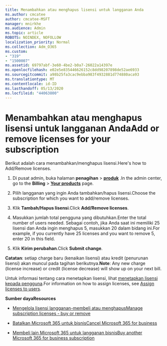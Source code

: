 ```yaml
---
title: Menambahkan atau menghapus lisensi untuk langganan Anda
ms.author: cmcatee
author: cmcatee-MSFT
manager: mnirkhe
ms.audience: Admin
ms.topic: article
ROBOTS: NOINDEX, NOFOLLOW
localization_priority: Normal
ms.collection: Adm_O365
ms.custom:
- "319"
- "1500007"
ms.assetid: 69797abf-3e60-4be2-b0a7-26022a14397e
ms.openlocfilehash: e02e5e835446626152c8dd98207898de52ae6933
ms.sourcegitcommit: a98b25fa3cac9ebba983f4932881d774880aca93
ms.translationtype: MT
ms.contentlocale: id-ID
ms.lasthandoff: 05/13/2020
ms.locfileid: "44063800"
---
```

# <a name="add-or-remove-licenses-for-your-subscription"></a><span data-ttu-id="ab05e-102">Menambahkan atau menghapus lisensi untuk langganan Anda</span><span class="sxs-lookup"><span data-stu-id="ab05e-102">Add or remove licenses for your subscription</span></span>

<span data-ttu-id="ab05e-103">Berikut adalah cara menambahkan/menghapus lisensi.</span><span class="sxs-lookup"><span data-stu-id="ab05e-103">Here's how to Add/Remove licenses.</span></span>
  
1. <span data-ttu-id="ab05e-104">Di pusat admin, buka halaman **penagihan** \> **[produk](https://go.microsoft.com/fwlink/p/?linkid=842054)** .</span><span class="sxs-lookup"><span data-stu-id="ab05e-104">In the admin center, go to the **Billing** \> **[Your products](https://go.microsoft.com/fwlink/p/?linkid=842054)** page.</span></span>

2. <span data-ttu-id="ab05e-105">Pilih langganan yang ingin Anda tambahkan/hapus lisensi.</span><span class="sxs-lookup"><span data-stu-id="ab05e-105">Choose the subscription for which you want to add/remove licenses.</span></span>

3. <span data-ttu-id="ab05e-106">Klik **Tambah/Hapus lisensi**.</span><span class="sxs-lookup"><span data-stu-id="ab05e-106">Click **Add/Remove licenses**.</span></span>

4. <span data-ttu-id="ab05e-107">Masukkan jumlah total pengguna yang dibutuhkan.</span><span class="sxs-lookup"><span data-stu-id="ab05e-107">Enter the total number of users needed.</span></span> <span data-ttu-id="ab05e-108">Sebagai contoh, jika Anda saat ini memiliki 25 lisensi dan Anda ingin menghapus 5, masukkan 20 dalam bidang ini.</span><span class="sxs-lookup"><span data-stu-id="ab05e-108">For example, if you currently have 25 licenses and you want to remove 5, enter 20 in this field.</span></span>

5. <span data-ttu-id="ab05e-109">Klik **Kirim perubahan**.</span><span class="sxs-lookup"><span data-stu-id="ab05e-109">Click **Submit change**.</span></span>

<span data-ttu-id="ab05e-110">**Catatan**: setiap charge baru (kenaikan lisensi) atau kredit (penurunan lisensi) akan muncul pada tagihan berikutnya.</span><span class="sxs-lookup"><span data-stu-id="ab05e-110">**Note**: Any new charge (license increase) or credit (license decrease) will show up on your next bill.</span></span>

<span data-ttu-id="ab05e-111">Untuk informasi tentang cara menetapkan lisensi, lihat [menetapkan lisensi kepada pengguna](https://docs.microsoft.com/microsoft-365/admin/manage/assign-licenses-to-users).</span><span class="sxs-lookup"><span data-stu-id="ab05e-111">For information on how to assign licenses, see [Assign licenses to users](https://docs.microsoft.com/microsoft-365/admin/manage/assign-licenses-to-users).</span></span>

<span data-ttu-id="ab05e-112">**Sumber daya**</span><span class="sxs-lookup"><span data-stu-id="ab05e-112">**Resources**</span></span>
  
- [<span data-ttu-id="ab05e-113">Mengelola lisensi langganan-membeli atau menghapus</span><span class="sxs-lookup"><span data-stu-id="ab05e-113">Manage subscription licenses - buy or remove</span></span>](https://docs.microsoft.com/microsoft-365/commerce/licenses/buy-licenses)

- [<span data-ttu-id="ab05e-114">Batalkan Microsoft 365 untuk bisnis</span><span class="sxs-lookup"><span data-stu-id="ab05e-114">Cancel Microsoft 365 for business</span></span>](https://support.office.com/article/Cancel-Office-365-for-business-b1bc0bef-4608-4601-813a-cdd9f746709a)

- [<span data-ttu-id="ab05e-115">Membeli lain Microsoft 365 untuk langganan bisnis</span><span class="sxs-lookup"><span data-stu-id="ab05e-115">Buy another Microsoft 365 for business subscription</span></span>](https://support.office.com/article/Buy-another-Office-365-for-business-subscription-fab3b86c-3359-4042-8692-5d4dc7550b7c)
